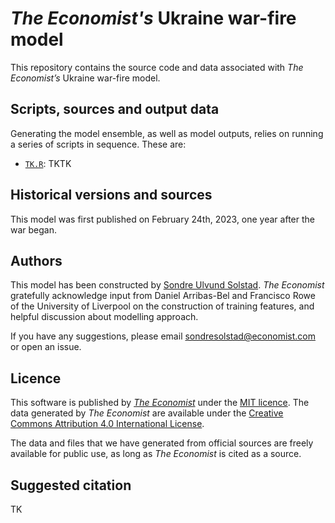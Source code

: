 # *The Economist's* Ukraine war-fire model

This repository contains the source code and data associated with *The Economist’s* Ukraine war-fire model. 

## Scripts, sources and output data

Generating the model ensemble, as well as model outputs, relies on running a series of scripts in sequence. These are:

* [`TK.R`](scripts/TK.R):  TKTK

## Historical versions and sources

This model was first published on February 24th, 2023, one year after the war began. 

## Authors

This model has been constructed by [Sondre Ulvund Solstad](https://twitter.com/sondreus). *The Economist* gratefully acknowledge input from Daniel Arribas-Bel and Francisco Rowe of the University of Liverpool on the construction of training features, and helpful discussion about modelling approach.

If you have any suggestions, please email [sondresolstad@economist.com](mailto:sondresolstad@economist.com) or open an issue.

## Licence

This software is published by [*The Economist*](https://www.economist.com) under the [MIT licence](https://opensource.org/licenses/MIT). The data generated by *The Economist* are available under the [Creative Commons Attribution 4.0 International License](https://creativecommons.org/licenses/by/4.0/).

The data and files that we have generated from official sources are freely available for public use, as long as *The Economist* is cited as a source.

## Suggested citation
TK
